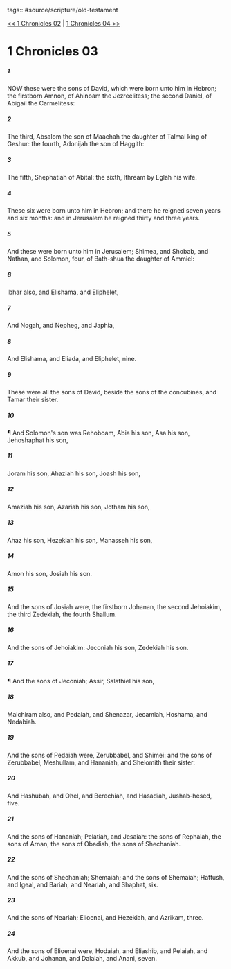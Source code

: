tags:: #source/scripture/old-testament

[<< 1 Chronicles 02](/Old_Testament/13_1_Chronicles/1_Chronicles_02.md) | [1 Chronicles 04 >>](/Old_Testament/13_1_Chronicles/1_Chronicles_04.md)

# 1 Chronicles 03

##### 1

NOW these were the sons of David, which were born unto him in Hebron; the firstborn Amnon, of Ahinoam the Jezreelitess; the second Daniel, of Abigail the Carmelitess:

##### 2

The third, Absalom the son of Maachah the daughter of Talmai king of Geshur: the fourth, Adonijah the son of Haggith:

##### 3

The fifth, Shephatiah of Abital: the sixth, Ithream by Eglah his wife.

##### 4

These six were born unto him in Hebron; and there he reigned seven years and six months: and in Jerusalem he reigned thirty and three years.

##### 5

And these were born unto him in Jerusalem; Shimea, and Shobab, and Nathan, and Solomon, four, of Bath-shua the daughter of Ammiel:

##### 6

Ibhar also, and Elishama, and Eliphelet,

##### 7

And Nogah, and Nepheg, and Japhia,

##### 8

And Elishama, and Eliada, and Eliphelet, nine.

##### 9

These were all the sons of David, beside the sons of the concubines, and Tamar their sister.

##### 10

¶ And Solomon's son was Rehoboam, Abia his son, Asa his son, Jehoshaphat his son,

##### 11

Joram his son, Ahaziah his son, Joash his son,

##### 12

Amaziah his son, Azariah his son, Jotham his son,

##### 13

Ahaz his son, Hezekiah his son, Manasseh his son,

##### 14

Amon his son, Josiah his son.

##### 15

And the sons of Josiah were, the firstborn Johanan, the second Jehoiakim, the third Zedekiah, the fourth Shallum.

##### 16

And the sons of Jehoiakim: Jeconiah his son, Zedekiah his son.

##### 17

¶ And the sons of Jeconiah; Assir, Salathiel his son,

##### 18

Malchiram also, and Pedaiah, and Shenazar, Jecamiah, Hoshama, and Nedabiah.

##### 19

And the sons of Pedaiah were, Zerubbabel, and Shimei: and the sons of Zerubbabel; Meshullam, and Hananiah, and Shelomith their sister:

##### 20

And Hashubah, and Ohel, and Berechiah, and Hasadiah, Jushab-hesed, five.

##### 21

And the sons of Hananiah; Pelatiah, and Jesaiah: the sons of Rephaiah, the sons of Arnan, the sons of Obadiah, the sons of Shechaniah.

##### 22

And the sons of Shechaniah; Shemaiah; and the sons of Shemaiah; Hattush, and Igeal, and Bariah, and Neariah, and Shaphat, six.

##### 23

And the sons of Neariah; Elioenai, and Hezekiah, and Azrikam, three.

##### 24

And the sons of Elioenai were, Hodaiah, and Eliashib, and Pelaiah, and Akkub, and Johanan, and Dalaiah, and Anani, seven.
